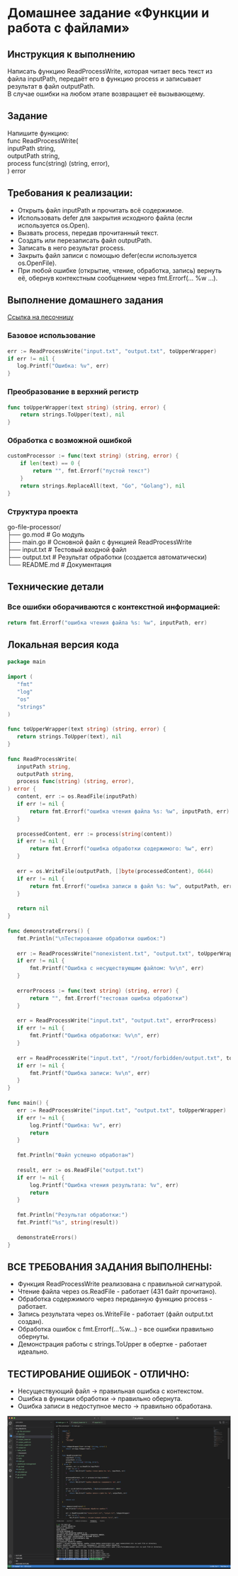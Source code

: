 # Домашнее задание «Функции и работа с файлами»  

## Инструкция к выполнению
Написать функцию ReadProcessWrite, которая читает весь текст из файла inputPath, передаёт его в функцию process и записывает результат в файл outputPath.   
В случае ошибки на любом этапе возвращает её вызывающему.  

## Задание
Напишите функцию:  
func ReadProcessWrite(  
inputPath string,  
outputPath string,  
process func(string) (string, error),  
) error  



## Требования к реализации:
- Открыть файл inputPath и прочитать всё содержимое.  
- Использовать defer для закрытия исходного файла (если используется os.Open).  
- Вызвать process, передав прочитанный текст.  
- Создать или перезаписать файл outputPath.  
- Записать в него результат process.  
- Закрыть файл записи с помощью defer(если используется os.OpenFile).  
- При любой ошибке (открытие, чтение, обработка, запись) вернуть её, обернув контекстным сообщением через fmt.Errorf(… %w …).  

## Выполнение домашнего задания

[Cсылка на песочницу](https://go.dev/play/p/NR96ETw_8Kn)

### Базовое использование  
 
 ```go
err := ReadProcessWrite("input.txt", "output.txt", toUpperWrapper)
if err != nil {
    log.Printf("Ошибка: %v", err)
}
```
### Преобразование в верхний регистр

```go
func toUpperWrapper(text string) (string, error) {
    return strings.ToUpper(text), nil
}
```

### Обработка с возможной ошибкой

```go
customProcessor := func(text string) (string, error) {
    if len(text) == 0 {
        return "", fmt.Errorf("пустой текст")
    }
    return strings.ReplaceAll(text, "Go", "Golang"), nil
}
```

### Структура проекта

go-file-processor/  
├── go.mod              # Go модуль  
├── main.go             # Основной файл с функцией ReadProcessWrite   
├── input.txt           # Тестовый входной файл  
├── output.txt          # Результат обработки (создается автоматически)  
└── README.md           # Документация  
  
## Технические детали
### Все ошибки оборачиваются с контекстной информацией:

```go
return fmt.Errorf("ошибка чтения файла %s: %w", inputPath, err)
```

## Локальная версия кода 

 ```go
package main

import (
	"fmt"
	"log"
	"os"
	"strings"
)

func toUpperWrapper(text string) (string, error) {
	return strings.ToUpper(text), nil
}

func ReadProcessWrite(
	inputPath string,
	outputPath string,
	process func(string) (string, error),
) error {
	content, err := os.ReadFile(inputPath)
	if err != nil {
		return fmt.Errorf("ошибка чтения файла %s: %w", inputPath, err)
	}

	processedContent, err := process(string(content))
	if err != nil {
		return fmt.Errorf("ошибка обработки содержимого: %w", err)
	}

	err = os.WriteFile(outputPath, []byte(processedContent), 0644)
	if err != nil {
		return fmt.Errorf("ошибка записи в файл %s: %w", outputPath, err)
	}

	return nil
}

func demonstrateErrors() {
	fmt.Println("\nТестирование обработки ошибок:")
	
	err := ReadProcessWrite("nonexistent.txt", "output.txt", toUpperWrapper)
	if err != nil {
		fmt.Printf("Ошибка с несуществующим файлом: %v\n", err)
	}

	errorProcess := func(text string) (string, error) {
		return "", fmt.Errorf("тестовая ошибка обработки")
	}
	
	err = ReadProcessWrite("input.txt", "output.txt", errorProcess)
	if err != nil {
		fmt.Printf("Ошибка обработки: %v\n", err)
	}

	err = ReadProcessWrite("input.txt", "/root/forbidden/output.txt", toUpperWrapper)
	if err != nil {
		fmt.Printf("Ошибка записи: %v\n", err)
	}
}

func main() {
	err := ReadProcessWrite("input.txt", "output.txt", toUpperWrapper)
	if err != nil {
		log.Printf("Ошибка: %v", err)
		return
	}

	fmt.Println("Файл успешно обработан")

	result, err := os.ReadFile("output.txt")
	if err != nil {
		log.Printf("Ошибка чтения результата: %v", err)
		return
	}

	fmt.Println("Результат обработки:")
	fmt.Printf("%s", string(result))

	demonstrateErrors()
}
 ```

## ВСЕ ТРЕБОВАНИЯ ЗАДАНИЯ ВЫПОЛНЕНЫ:
- Функция ReadProcessWrite реализована с правильной сигнатурой.  
- Чтение файла через os.ReadFile - работает (431 байт прочитано).  
- Обработка содержимого через переданную функцию process - работает.  
- Запись результата через os.WriteFile - работает (файл output.txt создан).  
- Обработка ошибок с fmt.Errorf(...%w...) - все ошибки правильно обернуты.  
- Демонстрация работы с strings.ToUpper в обертке - работает идеально.  
  
 ## ТЕСТИРОВАНИЕ ОШИБОК - ОТЛИЧНО:
- Несуществующий файл → правильная ошибка с контекстом.  
- Ошибка в функции обработки → правильно обернута.  
- Ошибка записи в недоступное место → правильно обработана.  

![image](https://github.com/Byzgaev-I/GO-Functions-and-working-with-files-/blob/main/Снимок%20экрана%202025-09-06%20в%2017.26.53.png)
